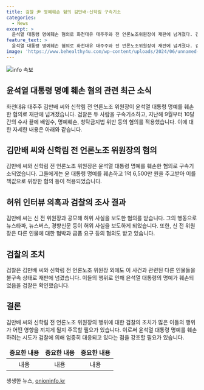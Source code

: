 ```yaml
---
title: 검찰 尹 명예훼손 혐의 김만배·신학림 구속기소
categories:
  - News
excerpt: >
  윤석열 대통령 명예훼손 혐의로 화천대유 대주주와 전 언론노조위원장이 재판에 넘겨졌다. 검찰은 두 사람에게 정보통신망법 등 위반 혐의를 적용하고, 이들은 윤 대통령 허위인터뷰를 통해 1억 6,500만 원을 받아 유포하고 의혹을 감추려고 했다고 밝혔다. 이에 뉴스타파 등도 관련된 혐의로 재판에 넘겨졌다. 해당 사실이 드러남에 따라 논란이 확산 중이다.
feature_text: >
  윤석열 대통령 명예훼손 혐의로 화천대유 대주주와 전 언론노조위원장이 재판에 넘겨졌다. 검찰은 두 사람에게 정보통신망법 등 위반 혐의를 적용하고, 이들은 윤 대통령 허위인터뷰를 통해 1억 6,500만 원을 받아 유포하고 의혹을 감추려고 했다고 밝혔다. 이에 뉴스타파 등도 관련된 혐의로 재판에 넘겨졌다. 해당 사실이 드러남에 따라 논란이 확산 중이다.
image: 'https://www.behealthy4u.com/wp-content/uploads/2024/06/unnamed-file.png'
---
```


<p><img src="https://www.behealthy4u.com/wp-content/uploads/2024/06/unnamed-file.png" alt="info 속보" /></p>

<h2 data-ke-size="size26">윤석열 대통령 명예 훼손 혐의 관련 최근 소식</h2>

<p data-ke-size="size16">화천대유 대주주 김만배 씨와 신학림 전 언론노조 위원장이 윤석열 대통령 명예를 훼손한 혐의로 재판에 넘겨졌습니다. 검찰은 두 사람을 구속기소하고, 지난해 9월부터 10달 간의 수사 끝에 배임수, 명예훼손, 청탁금지법 위반 등의 혐의를 적용했습니다. 이에 대한 자세한 내용은 아래와 같습니다.</p>

<h2 data-ke-size="size26">김만배 씨와 신학림 전 언론노조 위원장의 혐의</h2>

<p data-ke-size="size16">김만배 씨와 신학림 전 언론노조 위원장은 윤석열 대통령 명예를 훼손한 혐의로 구속기소되었습니다. 그들에게는 윤 대통령 명예를 훼손하고 1억 6,500만 원을 주고받아 이를 책값으로 위장한 혐의 등이 적용되었습니다.</p>

<h2 data-ke-size="size26">허위 인터뷰 의혹과 검찰의 조사 결과</h2>

<p data-ke-size="size16">김만배 씨는 신 전 위원장과 공모해 허위 사실을 보도한 혐의를 받습니다. 그의 행동으로 뉴스타파, 뉴스버스, 경향신문 등이 허위 사실을 보도하게 되었습니다. 또한, 신 전 위원장은 다른 인물에 대한 협박과 금품 요구 등의 혐의도 받고 있습니다.</p>

<h2 data-ke-size="size26">검찰의 조치</h2>

<p data-ke-size="size16">검찰은 김만배 씨와 신학림 전 언론노조 위원장 외에도 이 사건과 관련된 다른 인물들을 불구속 상태로 재판에 넘겼습니다. 이들의 행위로 인해 윤석열 대통령의 명예가 훼손되었음을 검찰은 확인했습니다.</p>

<h2 data-ke-size="size26">결론</h2>

<p data-ke-size="size16">김만배 씨와 신학림 전 언론노조 위원장의 행위에 대한 검찰의 조치가 많은 이들의 행위가 어떤 영향을 끼치게 될지 주목할 필요가 있습니다. 이로써 윤석열 대통령 명예를 훼손하려는 시도가 검찰에 의해 엄중히 대응되고 있다는 점을 강조할 필요가 있습니다.</p>

<table>
  <thead>
    <tr>
      <td style="text-align: center; height: 17px;"><b>중요한 내용</b></td>
      <td style="text-align: center; height: 17px;"><b>중요한 내용</b></td>
      <td style="text-align: center; height: 17px;"><b>중요한 내용</b></td>
    </tr>
  </thead>
  <tbody>
    <tr>
      <td style="text-align: center; height: 17px;">내용</td>
      <td style="text-align: center; height: 17px;">내용</td>
      <td style="text-align: center; height: 17px;">내용</td>
    </tr>
  </tbody>
</table>
생생한 뉴스, <a href="https://onioninfo.kr" rel="dofollow">onioninfo.kr</a>


